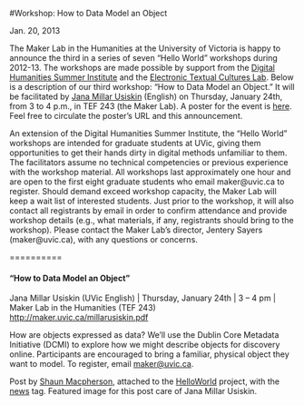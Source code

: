 #Workshop: How to Data Model an Object

Jan. 20, 2013

<div class="attached_imgs_gallery"></div><p>The Maker Lab in the Humanities at the University of Victoria is happy to announce the third in a series of seven &#8220;Hello World&#8221; workshops during 2012-13. The workshops are made possible by support from the <a title="learn more" href="http://dhsi.org/" target="_blank">Digital Humanities Summer Institute</a> and the <a title="learn more" href="http://etcl.uvic.ca/" target="_blank">Electronic Textual Cultures Lab</a>. Below is a description of our third workshop: &#8220;How to Data Model an Object.&#8221; It will be facilitated by <a title="learn more" href="http://maker.uvic.ca/author/jana/">Jana Millar Usiskin</a> (English) on Thursday, January 24th, from 3 to 4 p.m., in TEF 243 (the Maker Lab). A poster for the event is <a title="learn more" href="http://maker.uvic.ca/millarusiskin.pdf?b4e08e" target="_blank">here</a>. Feel free to circulate the poster&#8217;s URL and this announcement.</p>
<p>An extension of the Digital Humanities Summer Institute, the &#8220;Hello World&#8221; workshops are intended for graduate students at UVic, giving them opportunities to get their hands dirty in digital methods unfamiliar to them. The facilitators assume no technical competencies or previous experience with the workshop material. All workshops last approximately one hour and are open to the first eight graduate students who email maker@uvic.ca to register. Should demand exceed workshop capacity, the Maker Lab will keep a wait list of interested students. Just prior to the workshop, it will also contact all registrants by email in order to confirm attendance and provide workshop details (e.g., what materials, if any, registrants should bring to the workshop). Please contact the Maker Lab&#8217;s director, Jentery Sayers (maker@uvic.ca), with any questions or concerns.</p>
<p>==========</p>
<h4>&#8220;How to Data Model an Object&#8221;</h4>
<p>Jana Millar Usiskin (UVic English) | Thursday, January 24th | 3 &#8211; 4 pm | Maker Lab in the Humanities (TEF 243)<br />
<a title="learn more" href="http://maker.uvic.ca/millarusiskin.pdf?b4e08e" target="_blank">http://maker.uvic.ca/millarusiskin.pdf</a></p>
<p>How are objects expressed as data? We&#8217;ll use the Dublin Core Metadata Initiative (DCMI) to explore how we might describe objects for discovery online. Participants are encouraged to bring a familiar, physical object they want to model. To register, email <a title="email maker" href="mailto:maker@uvic.ca">maker@uvic.ca</a>.</p>
<p>Post by <a title="learn more" href="http://maker.uvic.ca/author/shaun/">Shaun Macpherson</a>, attached to the <a title="learn more" href="http://maker.uvic.ca/category/hello/">HelloWorld</a> project, with the <a title="learn more" href="http://maker.uvic.ca/tag/news/">news</a> tag. Featured image for this post care of Jana Millar Usiskin.</p>
